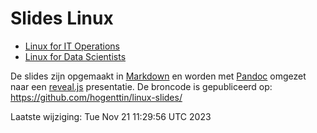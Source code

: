 # Slides Linux

- [Linux for IT Operations](opslinux.html)
- [Linux for Data Scientists](datalinux.html)

De slides zijn opgemaakt in [Markdown](https://guides.github.com/features/mastering-markdown/) en worden met [Pandoc](https://pandoc.org/) omgezet naar een [reveal.js](https://revealjs.com/) presentatie. De broncode is gepubliceerd op: <https://github.com/hogenttin/linux-slides/>

Laatste wijziging: Tue Nov 21 11:29:56 UTC 2023